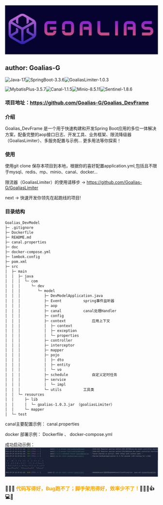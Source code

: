 ![logo.png](doc/logo.png)

## author: Goalias-G


![Java-17](https://img.shields.io/badge/Java-17.0.9-blue)![SpringBoot-3.3.6](https://img.shields.io/badge/SpringBoot-3.3.6-green)![GoaliasLimiter-1.0.3](https://img.shields.io/badge/GoaliasLimiter-1.0.3.RELEASE-purple)

![MybatisPlus-3.5.7](https://img.shields.io/badge/MybatisPlus-3.5.7.RELEASE-orange)![Canal-1.1.5](https://img.shields.io/badge/Canal-1.1.5.RELEASE-orange)![Minio-8.5.11](https://img.shields.io/badge/Minio-8.5.11.RELEASE-orange)![Sentinel-1.8.6](https://img.shields.io/badge/Sentinel-1.8.6.RELEASE-orange)

### 项目地址：https://github.com/Goalias-G/Goalias_DevFrame

### 介绍

Goalias_DevFrame 是一个用于快速构建和开发Spring Boot应用的多位一体解决方案，配备完整的aop接口日志、开发工具、业务框架、限流降级器（GoaliasLimiter）、多服务配置与示例... 更多用法等你探索！


### 使用

使用git clone 保存本项目到本地，根据你的喜好配置application.yml,包括且不限于mysql、redis、mp、minio、canal、docker...

限流器（GoaliasLimiter）的使用请移步 -> https://github.com/Goalias-G/GoaliasLimiter

next -> 快速开发你领先在起跑线的项目!

### 目录结构
```
Goalias_DevModel
├─ .gitignore
├─ Dockerfile
├─ README.md
├─ canal.properties
├─ doc
├─ docker-compose.yml
├─ lombok.config
├─ pom.xml
├─ src
│  ├─ main
│  │  ├─ java
│  │  │  └─ com
│  │  │     └─ dev
│  │  │        └─ model
│  │  │           ├─ DevModelApplication.java
│  │  │           ├─ Event          spring事件监听器
│  │  │           ├─ aop            
│  │  │           ├─ canal          canal处理Handler
│  │  │           ├─ config         
│  │  │           ├─ context            应用上下文
│  │  │           │  ├─ context
│  │  │           │  ├─ exception
│  │  │           │  └─ properties
│  │  │           ├─ controller
│  │  │           ├─ interceptor
│  │  │           ├─ mapper
│  │  │           ├─ pojo
│  │  │           │  ├─ dto
│  │  │           │  ├─ entity
│  │  │           │  └─ vo
│  │  │           ├─ schedule           自定义定时任务
│  │  │           ├─ service
│  │  │           │  └─ impl
│  │  │           └─ utils          工具类
│  │  └─ resources
│  │     ├─ lib
│  │     │  └─ goalias-1.0.3.jar （goaliasLimiter）
│  │     └─ mapper
│  └─ test
```
canal主要配置示例： canal.properties

docker 部署示例： Dockerfile 、 docker-compose.yml

成功启动示例：
![img.png](doc/img.png)


### 🎉🎉🎉 <span style="color: orange;">代码写得好，Bug跑不了；脚手架用得好，效率少不了！</span>🚀✨😄👍💻🚀

